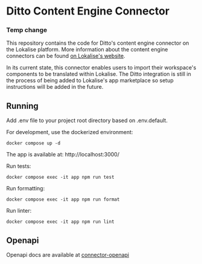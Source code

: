 # Ditto Content Engine Connector

### Temp change

This repository contains the code for Ditto's content engine connector on the Lokalise platform. More information about the content engine connectors can be found [on Lokalise's website](https://developers.lokalise.com/docs/lokalise-engines#content-engine).

In its current state, this connector enables users to import their workspace's components to be translated within Lokalise. The Ditto integration is still in the process of being added to Lokalise's app marketplace so setup instructions will be added in the future.

## Running

Add .env file to your project root directory based on .env.default.

For development, use the dockerized environment:

`docker compose up -d`

The app is available at: http://localhost:3000/

Run tests:

`docker compose exec -it app npm run test`

Run formatting:

`docker compose exec -it app npm run format`

Run linter:

`docker compose exec -it app npm run lint`

## Openapi

Openapi docs are available at [connector-openapi](https://github.com/lokalise/connector-openapi/blob/master/postman/schemas/schema.yaml)
